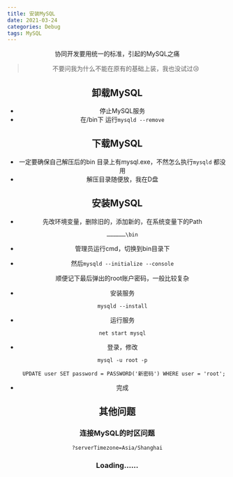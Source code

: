 ```yaml
---
title: 安装MySQL
date: 2021-03-24
categories: Debug
tags: MySQL
---
```


<center>协同开发要用统一的标准，引起的MySQL之痛<center>

> 不要问我为什么不能在原有的基础上装，我也没试过:cry:

<!--more-->

## 卸载MySQL

- 停止MySQL服务
- 在/bin下 运行`mysqld --remove`

## 下载MySQL

- 一定要确保自己解压后的bin 目录上有mysql.exe，不然怎么执行`mysqld` 都没用
- 解压目录随便放，我在D盘

## 安装MySQL

- 先改环境变量，删除旧的，添加新的，在系统变量下的Path

  `………………\bin`

- 管理员运行cmd，切换到bin目录下

- 然后`mysqld --initialize --console`

  顺便记下最后弹出的root账户密码，一般比较复杂

- 安装服务

  `mysqld --install`

- 运行服务

  `net start mysql`

- 登录，修改

  `mysql -u root -p`

  ` UPDATE user SET password = PASSWORD('新密码') WHERE user = 'root';`

- 完成

## 其他问题

### 连接MySQL的时区问题

`?serverTimezone=Asia/Shanghai`

### Loading……

